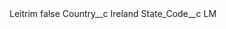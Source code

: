 <?xml version="1.0" encoding="UTF-8"?>
<CustomMetadata xmlns="http://soap.sforce.com/2006/04/metadata" xmlns:xsi="http://www.w3.org/2001/XMLSchema-instance" xmlns:xsd="http://www.w3.org/2001/XMLSchema">
    <label>Leitrim</label>
    <protected>false</protected>
    <values>
        <field>Country__c</field>
        <value xsi:type="xsd:string">Ireland</value>
    </values>
    <values>
        <field>State_Code__c</field>
        <value xsi:type="xsd:string">LM</value>
    </values>
</CustomMetadata>
